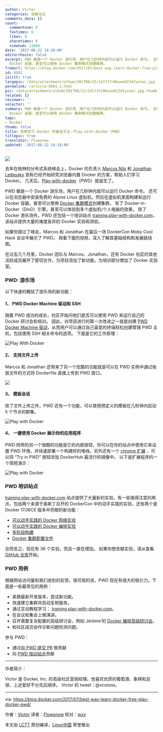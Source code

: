 ```yaml
---
author: Victor
categories: 容器与云
comments_data: []
count:
  commentnum: 0
  favtimes: 6
  likes: 0
  sharetimes: 0
  viewnum: 11844
date: '2017-08-22 14:18:00'
editorchoice: false
excerpt: PWD 像是一个 Docker 游乐场，用户在几秒钟内就可以运行 Docker 命令。 还可以在浏览器中安装免费的 Alpine Linux 虚拟机，然后在虚拟机里面构建和运行
  Docker 容器，甚至可以使用 Docker 集群模式创建集群。
fromurl: https://blog.docker.com/2017/07/best-way-learn-docker-free-play-docker-pwd/
id: 8801
islctt: true
largepic: /data/attachment/album/201708/22/141737c0buuo823dfyzxoz.jpg
permalink: /article-8801-1.html
pic: /data/attachment/album/201708/22/141737c0buuo823dfyzxoz.jpg.thumb.jpg
related: []
reviewer: ''
selector: ''
summary: PWD 像是一个 Docker 游乐场，用户在几秒钟内就可以运行 Docker 命令。 还可以在浏览器中安装免费的 Alpine Linux 虚拟机，然后在虚拟机里面构建和运行
  Docker 容器，甚至可以使用 Docker 集群模式创建集群。
tags:
- Docker
thumb: false
title: 免费学习 Docker 的最佳方法：Play-with-docker（PWD）
titlepic: true
translator: Flowsnow
updated: '2017-08-22 14:18:00'
---
```


![](/data/attachment/album/201708/22/141737c0buuo823dfyzxoz.jpg)


去年在柏林的分布式系统峰会上，Docker 的负责人 [Marcos Nils](https://www.twitter.com/marcosnils) 和 [Jonathan Leibiusky](https://www.twitter.com/xetorthio) 宣称已经开始研究浏览器内置 Docker 的方案，帮助人们学习 Docker。 几天后，[Play-with-docker](http://play-with-docker.com/)（PWD）就诞生了。


PWD 像是一个 Docker 游乐场，用户在几秒钟内就可以运行 Docker 命令。 还可以在浏览器中安装免费的 Alpine Linux 虚拟机，然后在虚拟机里面构建和运行 Docker 容器，甚至可以使用 [Docker 集群模式](https://docs.docker.com/engine/swarm/)创建集群。 有了 Docker-in-Docker（DinD）引擎，甚至可以体验到多个虚拟机/个人电脑的效果。 除了 Docker 游乐场外，PWD 还包括一个培训站点 [training.play-with-docker.com](http://training.play-with-docker.com/)，该站点提供大量的难度各异的 Docker 实验和测验。


如果你错过了峰会，Marcos 和 Jonathan 在最后一场 DockerCon Moby Cool Hack 会议中展示了 PWD。 观看下面的视频，深入了解其基础结构和发展路线图。






在过去几个月里，Docker 团队与 Marcos、Jonathan，还有 Docker 社区的其他活跃成员展开了密切合作，为项目添加了新功能，为培训部分增加了 Docker 实验室。


### PWD: 游乐场


以下快速的概括了游乐场的新功能：


#### 1、 PWD Docker Machine 驱动和 SSH


随着 PWD 成功的成长，社区开始问他们是否可以使用 PWD 来运行自己的 Docker 研讨会和培训。 因此，对项目进行的第一次改进之一就是创建 [PWD Docker Machine 驱动](https://github.com/play-with-docker/docker-machine-driver-pwd/releases/tag/v0.0.5)，从而用户可以通过自己喜爱的终端轻松创建管理 PWD 主机，包括使用 SSH 相关命令的选项。 下面是它的工作原理：


![Play With Docker](/data/attachment/album/201708/22/141830o5beyvabi2i161w2.gif)


#### 2、 支持文件上传


Marcos 和 Jonathan 还带来了另一个炫酷的功能就是可以在 PWD 实例中通过拖放文件的方式将 Dockerfile 直接上传到 PWD 窗口。


![](/data/attachment/album/201708/22/141838yg4jvqggv4vddvcg.gif)


#### 3、 模板会话


除了文件上传之外，PWD 还有一个功能，可以使用预定义的模板在几秒钟内启动 5 个节点的群集。


![Play with Docker](/data/attachment/album/201708/22/141901xw8q5mqu07m1r8wb.gif)


#### 4、 一键使用 Docker 展示你的应用程序


PWD 附带的另一个很酷的功能是它的内嵌按钮，你可以在你的站点中使用它来设置 PWD 环境，并快速部署一个构建好的堆栈，另外还有一个 [chrome 扩展](https://chrome.google.com/webstore/detail/play-with-docker/kibbhpioncdhmamhflnnmfonadknnoan) ，可以将 “Try in PWD” 按钮添加 DockerHub 最流行的镜像中。 以下是扩展程序的一个简短演示：


![Play with Docker](/data/attachment/album/201708/22/141902r7794c409jbk0c7m.gif)


### PWD 培训站点


[training.play-with-docker.com](http://training.play-with-docker.com/) 站点提供了大量新的实验。有一些值得注意的两点，包括两个来源于奥斯丁召开的 DockerCon 中的动手实践的实验，还有两个是 Docker 17.06CE 版本中亮眼的新功能：


* [可以动手实践的 Docker 网络实验](http://training.play-with-docker.com/docker-networking-hol/)
* [可以动手实践的 Docker 编排实验](http://training.play-with-docker.com/orchestration-hol/)
* [多阶段构建](http://training.play-with-docker.com/multi-stage/)
* [Docker 集群配置文件](http://training.play-with-docker.com/swarm-config/)


总而言之，现在有 36 个实验，而且一直在增加。 如果你想贡献实验，请从查看 [GitHub 仓库](https://github.com/play-with-docker/play-with-docker.github.io)开始。


### PWD 用例


根据网站访问量和我们收到的反馈，很可观的说，PWD 现在有很大的吸引力。下面是一些最常见的用例：


* 紧跟最新开发版本，尝试新功能。
* 快速建立集群并启动复制服务。
* 通过互动教程学习： [training.play-with-docker.com](http://training.play-with-docker.com/)。
* 在会议和集会上做演讲。
* 召开需要复杂配置的高级研讨会，例如 Jérôme’的 [Docker 编排高级研讨会](https://github.com/docker/labs/tree/master/Docker-Orchestration)。
* 和社区成员协作诊断问题检测问题。


参与 PWD：


* 通过[向 PWD 提交 PR](https://github.com/play-with-docker/) 做贡献
* 向 [PWD 培训站点](https://github.com/play-with-docker/training)贡献




---


作者简介：


Victor 是 Docker, Inc. 的高级社区营销经理。他喜欢优质的葡萄酒、象棋和足球，上述爱好不分先后顺序。 Victor 的 tweet：@vcoisne。




---


via: <https://blog.docker.com/2017/07/best-way-learn-docker-free-play-docker-pwd/>


作者：[Victor](https://blog.docker.com/author/victor_c/) 译者：[Flowsnow](https://github.com/Flowsnow) 校对：[wxy](https://github.com/wxy)


本文由 [LCTT](https://github.com/LCTT/TranslateProject) 原创编译，[Linux中国](https://linux.cn/) 荣誉推出
